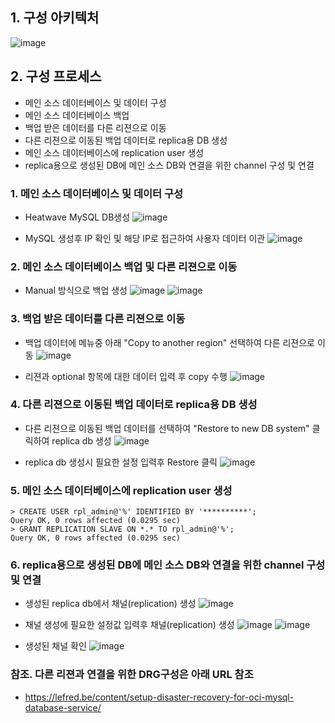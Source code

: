 ## 1. 구성 아키텍처

![image](https://github.com/user-attachments/assets/13a07778-5fa5-46a4-91c5-98717b7608fe)


## 2. 구성 프로세스
- 메인 소스 데이터베이스 및 데이터 구성
- 메인 소스 데이터베이스 백업
- 백업 받은 데이터를 다른 리젼으로 이동
- 다른 리젼으로 이동된 백업 데이터로 replica용 DB 생성
- 메인 소스 데이터베이스에 replication user 생성
- replica용으로 생성된 DB에 메인 소스 DB와 연결을 위한 channel 구성 및 연결

### 1. 메인 소스 데이터베이스 및 데이터 구성
- Heatwave MySQL DB생성
![image](https://github.com/user-attachments/assets/3d33672f-df28-49fc-ae18-0de9f03b6909)

- MySQL 생성후 IP 확인 및 해당 IP로 접근하여 사용자 데이터 이관
![image](https://github.com/user-attachments/assets/d5063f6c-f2ac-4ac7-ba43-d9ef48549389)

### 2. 메인 소스 데이터베이스 백업 및 다른 리젼으로 이동
- Manual 방식으로 백업 생성
![image](https://github.com/user-attachments/assets/8cb011ed-b61e-4ba9-974b-d37f069dd679)
![image](https://github.com/user-attachments/assets/6a7ff92c-6fc1-40be-9044-9717a2301d46)

### 3. 백업 받은 데이터를 다른 리젼으로 이동
- 백업 데이터에 메뉴중 아래 "Copy to another region" 선택하여 다른 리젼으로 이동
![image](https://github.com/user-attachments/assets/ec09dbca-4142-439e-af92-b803feb4e6b8)

- 리젼과 optional 항목에 대한 데이터 입력 후 copy 수행
![image](https://github.com/user-attachments/assets/74096f42-fa3d-43a7-97ad-c844ab5aaf9c)

### 4. 다른 리젼으로 이동된 백업 데이터로 replica용 DB 생성
- 다른 리젼으로 이동된 백업 데이터를 선택하여 "Restore to new DB system" 클릭하여 replica db 생성
![image](https://github.com/user-attachments/assets/332acf4c-101e-4dfd-910d-c382846bebca)

- replica db 생성시 필요한 설정 입력후 Restore 클릭
![image](https://github.com/user-attachments/assets/2af13040-2a9c-4b2a-bf48-ad14d8ad44b9)

### 5. 메인 소스 데이터베이스에 replication user 생성
```
> CREATE USER rpl_admin@'%' IDENTIFIED BY '**********';
Query OK, 0 rows affected (0.0295 sec)
> GRANT REPLICATION SLAVE ON *.* TO rpl_admin@'%';
Query OK, 0 rows affected (0.0295 sec)
```

### 6. replica용으로 생성된 DB에 메인 소스 DB와 연결을 위한 channel 구성 및 연결
- 생성된 replica db에서 채널(replication) 생성
![image](https://github.com/user-attachments/assets/0e879c31-e12b-41f8-abc0-70e8d4955696)

- 채널 생성에 필요한 설정값 입력후 채널(replication) 생성
![image](https://github.com/user-attachments/assets/70d580fd-2b7f-47cc-bbf7-b9889b736825)
![image](https://github.com/user-attachments/assets/6f67f637-ffcf-429e-a676-26fc342757fe)

- 생성된 채널 확인
![image](https://github.com/user-attachments/assets/5963b956-b05c-4ff3-bbdf-920f617f620d)


### 참조. 다른 리젼과 연결을 위한 DRG구성은 아래 URL 참조
- https://lefred.be/content/setup-disaster-recovery-for-oci-mysql-database-service/

